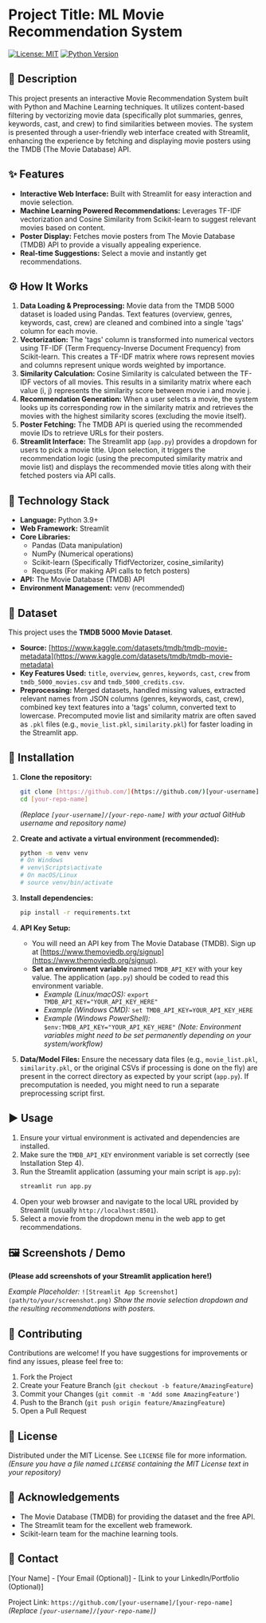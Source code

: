 # Project Title: ML Movie Recommendation System

[![License: MIT](https://img.shields.io/badge/License-MIT-yellow.svg)](https://opensource.org/licenses/MIT)
[![Python Version](https://img.shields.io/badge/python-3.9+-blue.svg)]()

## 📜 Description

This project presents an interactive Movie Recommendation System built with Python and Machine Learning techniques. It utilizes content-based filtering by vectorizing movie data (specifically plot summaries, genres, keywords, cast, and crew) to find similarities between movies. The system is presented through a user-friendly web interface created with Streamlit, enhancing the experience by fetching and displaying movie posters using the TMDB (The Movie Database) API.

## ✨ Features

* **Interactive Web Interface:** Built with Streamlit for easy interaction and movie selection.
* **Machine Learning Powered Recommendations:** Leverages TF-IDF vectorization and Cosine Similarity from Scikit-learn to suggest relevant movies based on content.
* **Poster Display:** Fetches movie posters from The Movie Database (TMDB) API to provide a visually appealing experience.
* **Real-time Suggestions:** Select a movie and instantly get recommendations.

## ⚙️ How It Works

1.  **Data Loading & Preprocessing:** Movie data from the TMDB 5000 dataset is loaded using Pandas. Text features (overview, genres, keywords, cast, crew) are cleaned and combined into a single 'tags' column for each movie.
2.  **Vectorization:** The 'tags' column is transformed into numerical vectors using TF-IDF (Term Frequency-Inverse Document Frequency) from Scikit-learn. This creates a TF-IDF matrix where rows represent movies and columns represent unique words weighted by importance.
3.  **Similarity Calculation:** Cosine Similarity is calculated between the TF-IDF vectors of all movies. This results in a similarity matrix where each value (i, j) represents the similarity score between movie i and movie j.
4.  **Recommendation Generation:** When a user selects a movie, the system looks up its corresponding row in the similarity matrix and retrieves the movies with the highest similarity scores (excluding the movie itself).
5.  **Poster Fetching:** The TMDB API is queried using the recommended movie IDs to retrieve URLs for their posters.
6.  **Streamlit Interface:** The Streamlit app (`app.py`) provides a dropdown for users to pick a movie title. Upon selection, it triggers the recommendation logic (using the precomputed similarity matrix and movie list) and displays the recommended movie titles along with their fetched posters via API calls.

## 🔧 Technology Stack

* **Language:** Python 3.9+
* **Web Framework:** Streamlit
* **Core Libraries:**
    * Pandas (Data manipulation)
    * NumPy (Numerical operations)
    * Scikit-learn (Specifically TfidfVectorizer, cosine_similarity)
    * Requests (For making API calls to fetch posters)
* **API:** The Movie Database (TMDB) API
* **Environment Management:** venv (recommended)

## 💾 Dataset

This project uses the **TMDB 5000 Movie Dataset**.
* **Source:** [https://www.kaggle.com/datasets/tmdb/tmdb-movie-metadata](https://www.kaggle.com/datasets/tmdb/tmdb-movie-metadata)
* **Key Features Used:** `title`, `overview`, `genres`, `keywords`, `cast`, `crew` from `tmdb_5000_movies.csv` and `tmdb_5000_credits.csv`.
* **Preprocessing:** Merged datasets, handled missing values, extracted relevant names from JSON columns (genres, keywords, cast, crew), combined key text features into a 'tags' column, converted text to lowercase. Precomputed movie list and similarity matrix are often saved as `.pkl` files (e.g., `movie_list.pkl`, `similarity.pkl`) for faster loading in the Streamlit app.

## 🚀 Installation

1.  **Clone the repository:**
    ```bash
    git clone [https://github.com/](https://github.com/)[your-username]/[your-repo-name].git
    cd [your-repo-name]
    ```
    *(Replace `[your-username]/[your-repo-name]` with your actual GitHub username and repository name)*

2.  **Create and activate a virtual environment (recommended):**
    ```bash
    python -m venv venv
    # On Windows
    # venv\Scripts\activate
    # On macOS/Linux
    # source venv/bin/activate
    ```

3.  **Install dependencies:**
    ```bash
    pip install -r requirements.txt
    ```

4.  **API Key Setup:**
    * You will need an API key from The Movie Database (TMDB). Sign up at [https://www.themoviedb.org/signup](https://www.themoviedb.org/signup).
    * **Set an environment variable** named `TMDB_API_KEY` with your key value. The application (`app.py`) should be coded to read this environment variable.
      * _Example (Linux/macOS):_ `export TMDB_API_KEY="YOUR_API_KEY_HERE"`
      * _Example (Windows CMD):_ `set TMDB_API_KEY=YOUR_API_KEY_HERE`
      * _Example (Windows PowerShell):_ `$env:TMDB_API_KEY="YOUR_API_KEY_HERE"`
      *(Note: Environment variables might need to be set permanently depending on your system/workflow)*

5.  **Data/Model Files:**
    Ensure the necessary data files (e.g., `movie_list.pkl`, `similarity.pkl`, or the original CSVs if processing is done on the fly) are present in the correct directory as expected by your script (`app.py`). If precomputation is needed, you might need to run a separate preprocessing script first.

## ▶️ Usage

1.  Ensure your virtual environment is activated and dependencies are installed.
2.  Make sure the `TMDB_API_KEY` environment variable is set correctly (see Installation Step 4).
3.  Run the Streamlit application (assuming your main script is `app.py`):
    ```bash
    streamlit run app.py
    ```
4.  Open your web browser and navigate to the local URL provided by Streamlit (usually `http://localhost:8501`).
5.  Select a movie from the dropdown menu in the web app to get recommendations.

## 🖼️ Screenshots / Demo

**(Please add screenshots of your Streamlit application here!)**

*Example Placeholder:*
`![Streamlit App Screenshot](path/to/your/screenshot.png)`
*Show the movie selection dropdown and the resulting recommendations with posters.*

## 🤝 Contributing

Contributions are welcome! If you have suggestions for improvements or find any issues, please feel free to:
1.  Fork the Project
2.  Create your Feature Branch (`git checkout -b feature/AmazingFeature`)
3.  Commit your Changes (`git commit -m 'Add some AmazingFeature'`)
4.  Push to the Branch (`git push origin feature/AmazingFeature`)
5.  Open a Pull Request

## 📄 License

Distributed under the MIT License. See `LICENSE` file for more information.
*(Ensure you have a file named `LICENSE` containing the MIT License text in your repository)*

## 🙏 Acknowledgements

* The Movie Database (TMDB) for providing the dataset and the free API.
* The Streamlit team for the excellent web framework.
* Scikit-learn team for the machine learning tools.

## 📧 Contact

[Your Name] - [Your Email (Optional)] - [Link to your LinkedIn/Portfolio (Optional)]

Project Link: `https://github.com/[your-username]/[your-repo-name]`
*(Replace `[your-username]/[your-repo-name]`)*

